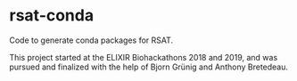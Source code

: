 # rsat-conda

Code to generate conda packages for RSAT. 

This project started at the ELIXIR Biohackathons 2018 and 2019, and was pursued and finalized with the help of Bjorn Grünig and Anthony Bretedeau. 


